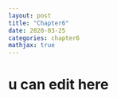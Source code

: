 ```yaml
---
layout: post
title: "Chapter6"
date: 2020-03-25
categories: chapter6
mathjax: true
---
```


# u can edit here
